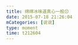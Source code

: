 ```yaml
---
title: 绵绵冰味道真心一般😔
date: 2015-07-18 21:26:04
mCategories: [说说]
type: moment
time: t212604
---
```


<div id="pics-20150718212604"></div>

<script src="/lib/moment/pics.js"></script>
<script>
var data = [
    {"link": "2015-07-18_000000.jpeg", "type": "shuoshuo"}
];
picsRender(data, "pics-20150718212604");
</script>
